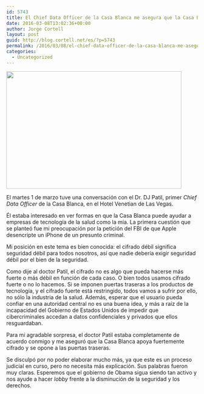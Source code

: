 ```yaml
---
id: 5743
title: El Chief Data Officer de la Casa Blanca me asegura que la Casa Blanca apoya el cifrado fuerte y se opone a las puertas traseras
date: 2016-03-08T13:02:36+00:00
author: Jorge Cortell
layout: post
guid: http://blog.cortell.net/es/?p=5743
permalink: /2016/03/08/el-chief-data-officer-de-la-casa-blanca-me-asegura-que-la-casa-blanca-apoya-el-cifrado-fuerte-y-se-opone-a-las-puertas-traseras/
categories:
  - Uncategorized
---
```

<img class="aligncenter" src="https://sjpaderborn.files.wordpress.com/2015/04/deputy-chief-technology-officer-for-data-policy-dj-patil_thumb.jpg" alt="" width="461" height="309" />

El martes 1 de marzo tuve una conversación con el Dr. DJ Patil, primer _Chief Data Officer_ de la Casa Blanca, en el Hotel Venetian de Las Vegas.

Él estaba interesado en ver formas en que la Casa Blanca puede ayudar a empresas de tecnología de la salud como la mía. La primera cuestión que se planteó fue mi preocupación por la petición del FBI de que Apple desencripte un iPhone de un presunto criminal.

Mi posición en este tema es bien conocida: el cifrado débil significa seguridad débil para todos nosotros, así que nadie debería exigir seguridad débil por el bien de la seguridad.

Como dije al doctor Patil, el cifrado no es algo que pueda hacerse más fuerte o más débil en función de cada caso. O bien todos usamos cifrado fuerte o no lo hacemos. Si se imponen puertas traseras a los productos de tecnología, y el cifrado fuerte está restringido, todos vamos a sufrir por ello, no sólo la industria de la salud. Además, esperar que el usuario pueda confiar en una autoridad central no es una buena idea, y más a raíz de la incapacidad del Gobierno de Estados Unidos de impedir que cibercriminales accedan a datos confidenciales y privados que ellos resguardaban.

Para mi agradable sorpresa, el doctor Patil estaba completamente de acuerdo conmigo y me aseguró que la Casa Blanca apoya fuertemente cifrado y se opone a las puertas traseras.

Se disculpó por no poder elaborar mucho más, ya que este es un proceso judicial en curso, pero no necesita más explicación. Sus palabras fueron muy claras. Esperemos que el gobierno de Obama sigua siendo tan activo y nos ayude a hacer _lobby_ frente a la disminución de la seguridad y los derechos.